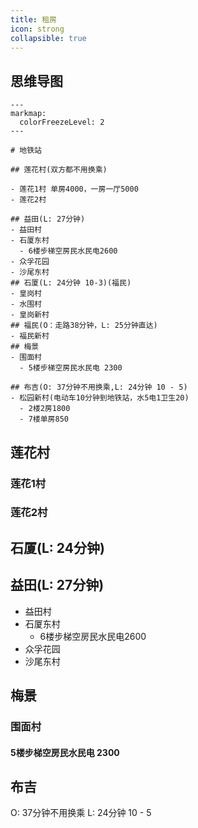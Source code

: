 ```yaml
---
title: 租房
icon: strong
collapsible: true
---
```

## 思维导图
````markmap
---
markmap:
  colorFreezeLevel: 2
---

# 地铁站

## 莲花村(双方都不用换乘)

- 莲花1村 单房4000，一房一厅5000
- 莲花2村

## 益田(L: 27分钟)
- 益田村
- 石厦东村
  - 6楼步梯空房民水民电2600
- 众孚花园
- 沙尾东村
## 石厦(L: 24分钟 10-3)(福民)
- 皇岗村
- 水围村
- 皇岗新村
## 福民(O：走路38分钟，L: 25分钟直达)
- 福民新村
## 梅景
- 围面村
  - 5楼步梯空房民水民电 2300

## 布吉(O: 37分钟不用换乘,L: 24分钟 10 - 5)
- 松园新村(电动车10分钟到地铁站，水5电1卫生20)
  - 2楼2房1800
  - 7楼单房850
````

## 莲花村

### 莲花1村
### 莲花2村
## 石厦(L: 24分钟)
## 益田(L: 27分钟)
- 益田村
- 石厦东村
  - 6楼步梯空房民水民电2600
- 众孚花园
- 沙尾东村
## 梅景
### 围面村
#### 5楼步梯空房民水民电 2300

## 布吉
O: 37分钟不用换乘
L: 24分钟 10 - 5
